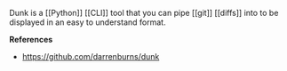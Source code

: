 Dunk is a [[Python]] [[CLI]] tool that you can pipe [[git]] [[diffs]] into to be displayed in an easy to understand format.

**References**
- https://github.com/darrenburns/dunk
